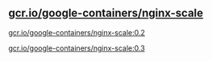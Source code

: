 
[gcr.io/google-containers/nginx-scale](https://hub.docker.com/r/anjia0532/google-containers.nginx-scale/tags/)
-----


[gcr.io/google-containers/nginx-scale:0.2](https://hub.docker.com/r/anjia0532/google-containers.nginx-scale/tags/)


[gcr.io/google-containers/nginx-scale:0.3](https://hub.docker.com/r/anjia0532/google-containers.nginx-scale/tags/)


